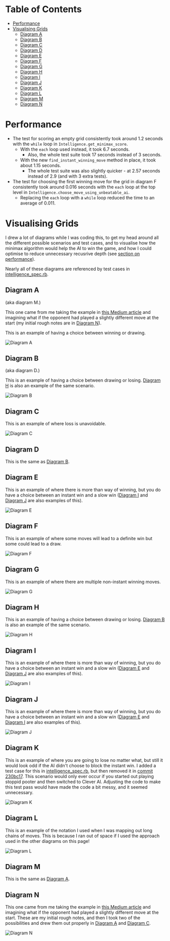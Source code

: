 <!--ts-->

# Table of Contents

 * [Performance](#performance)
 * [Visualising Grids](#visualising-grids)
   * [Diagram A](#diagram-a)
   * [Diagram B](#diagram-b)
   * [Diagram C](#diagram-c)
   * [Diagram D](#diagram-d)
   * [Diagram E](#diagram-e)
   * [Diagram F](#diagram-f)
   * [Diagram G](#diagram-g)
   * [Diagram H](#diagram-h)
   * [Diagram I](#diagram-i)
   * [Diagram J](#diagram-j)
   * [Diagram K](#diagram-k)
   * [Diagram L](#diagram-l)
   * [Diagram M](#diagram-m)
   * [Diagram N](#diagram-n)
<!--te-->

# Performance

- The test for scoring an empty grid consistently took around 1.2 seconds with the `while` loop in `Intelligence.get_minimax_score`. 
    - With the `each` loop used instead, it took 6.7 seconds. 
        - Also, the whole test suite took 17 seconds instead of 3 seconds.
    - With the new `find_instant_winning_move` method in place, it took about 1.15 seconds.
        - The whole test suite was also slightly quicker - at 2.57 seconds instead of 2.9 (and with 3 extra tests).
- The test for choosing the first winning move for the grid in diagram F consistently took around 0.016 seconds with the `each` loop at the top level in `Intelligence.choose_move_using_unbeatable_ai`.
    - Replacing the `each` loop with a `while` loop reduced the time to an average of 0.011.

# Visualising Grids

I drew a lot of diagrams while I was coding this, to get my head around all the different possible scenarios and test cases, and to visualise how the minimax algorithm would help the AI to win the game, and how I could optimise to reduce unnecessary recusrive depth (see [section on performance](#performance)).

Nearly all of these diagrams are referenced by test cases in [intelligence_spec.rb](/specs/intelligence_spec.rb).

## Diagram A

(aka diagram M.)

This one came from me taking the example in [this Medium article](https://towardsdatascience.com/tic-tac-toe-creating-unbeatable-ai-with-minimax-algorithm-8af9e52c1e7d) and imagining what if the opponent had played a slightly different move at the start (my initial rough notes are in [Diagram N](#diagram-n)).

This is an example of having a choice between winning or drawing.

![Diagram A](/images/DiagramA.png)

## Diagram B

(aka diagram D.)

This is an example of having a choice between drawing or losing. [Diagram H](#diagram-h) is also an example of the same scenario.

![Diagram B](/images/DiagramB.png)

## Diagram C

This is an example of where loss is unavoidable.

![Diagram C](/images/DiagramC.png)

## Diagram D

This is the same as [Diagram B](#diagram-b).

## Diagram E

This is an example of where there is more than way of winning, but you do have a choice between an instant win and a slow win ([Diagram I](#diagram-i) and [Diagram J](#diagram-j) are also examples of this).

![Diagram E](/images/DiagramE.png)

## Diagram F

This is an example of where some moves will lead to a definite win but some could lead to a draw.

![Diagram F](/images/DiagramF.png)

## Diagram G

This is an example of where there are multiple non-instant winning moves.

![Diagram G](/images/DiagramG.png)

## Diagram H

This is an example of having a choice between drawing or losing. [Diagram B](#diagram-b) is also an example of the same scenario.

![Diagram H](/images/DiagramH.png)

## Diagram I

This is an example of where there is more than way of winning, but you do have a choice between an instant win and a slow win ([Diagram E](#diagram-e) and [Diagram J](#diagram-j) are also examples of this).

![Diagram I](/images/DiagramI.png)

## Diagram J

This is an example of where there is more than way of winning, but you do have a choice between an instant win and a slow win ([Diagram E](#diagram-e) and [Diagram I](#diagram-i) are also examples of this).

![Diagram J](/images/DiagramJ.png)

## Diagram K

This is an example of where you are going to lose no matter what, but still it would look odd if the AI didn't choose to block the instant win. I added a test case for this in [intelligence_spec.rb](/specs/intelligence_spec.rb), but then removed it in [commit 230bc17](https://github.com/claresudbery/tic-tac-toe-kata/commit/230bc17). This scenario would only ever occur if you started out playing stoppid pooter and then switched to Clever AI. Adjusting the code to make this test pass would have made the code a bit messy, and it seemed unnecessary.

![Diagram K](/images/DiagramK.png)

## Diagram L

This is an example of the notation I used when I was mapping out long chains of moves. This is because I ran out of space if I used the approach used in the other diagrams on this page!

![Diagram L](/images/DiagramL.png)

## Diagram M

This is the same as [Diagram A](#diagram-a).

## Diagram N

This one came from me taking the example in [this Medium article](https://towardsdatascience.com/tic-tac-toe-creating-unbeatable-ai-with-minimax-algorithm-8af9e52c1e7d) and imagining what if the opponent had played a slightly different move at the start. These are my initial rough notes, and then I took two of the possibilities and drew them out properly in [Diagram A](#diagram-a) and [Diagram C](#diagram-c).

![Diagram N](/images/DiagramN.png)
